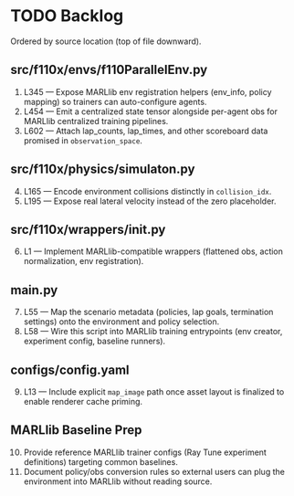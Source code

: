 # TODO Backlog

Ordered by source location (top of file downward).

## src/f110x/envs/f110ParallelEnv.py

1. L345 — Expose MARLlib env registration helpers (env_info, policy mapping) so trainers can auto-configure agents.
2. L454 — Emit a centralized state tensor alongside per-agent obs for MARLlib centralized training pipelines.
3. L602 — Attach lap_counts, lap_times, and other scoreboard data promised in `observation_space`.

## src/f110x/physics/simulaton.py

4. L165 — Encode environment collisions distinctly in `collision_idx`.
5. L195 — Expose real lateral velocity instead of the zero placeholder.

## src/f110x/wrappers/__init__.py

6. L1 — Implement MARLlib-compatible wrappers (flattened obs, action normalization, env registration).

## main.py

7. L55 — Map the scenario metadata (policies, lap goals, termination settings) onto the environment and policy selection.
8. L58 — Wire this script into MARLlib training entrypoints (env creator, experiment config, baseline runners).

## configs/config.yaml

9. L13 — Include explicit `map_image` path once asset layout is finalized to enable renderer cache priming.

## MARLlib Baseline Prep

10. Provide reference MARLlib trainer configs (Ray Tune experiment definitions) targeting common baselines.
11. Document policy/obs conversion rules so external users can plug the environment into MARLlib without reading source.
